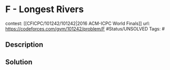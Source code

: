 # F - Longest Rivers

contest: [[CFICPC/101242/101242|2016 ACM-ICPC World Finals]]
url: https://codeforces.com/gym/101242/problem/F
#Status/UNSOLVED
Tags: #

## Description

## Solution


